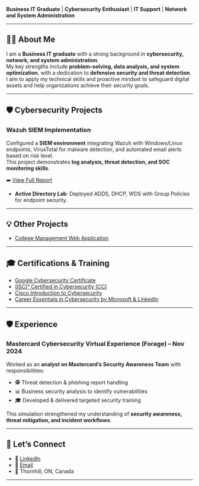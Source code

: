 **Business IT Graduate** | **Cybersecurity Enthusiast** | **IT Support** | **Network and System Administration**

---

## 👨‍💻 About Me
I am a **Business IT graduate** with a strong background in **cybersecurity, network, and system administration**.  
My key strengths include **problem-solving, data analysis, and system optimization**, with a dedication to **defensive security and threat detection**.  
I aim to apply my technical skills and proactive mindset to safeguard digital assets and help organizations achieve their security goals.  

---

## 🛡 Cybersecurity Projects

### Wazuh SIEM Implementation
Configured a **SIEM environment** integrating Wazuh with Windows/Linux endpoints, VirusTotal for malware detection, and automated email alerts based on risk level.  
This project demonstrates **log analysis, threat detection, and SOC monitoring skills**.  

➡️ [View Full Report](./projects/wazuh-siem/index.md)

- **Active Directory Lab**: Deployed ADDS, DHCP, WDS with Group Policies for endpoint security.  

---

## 💡 Other Projects
- [College Management Web Application](https://github.com/amitt46/web700-assignment4.git)

---

## 🎓 Certifications & Training
- [Google Cybersecurity Certificate](https://www.credly.com/badges/763a4f6d-e22a-47b4-8b62-81cf130da1c8/linked_in_profile)  
- [(ISC)² Certified in Cybersecurity (CC)](https://www.credly.com/badges/eb9f85ee-7526-4b35-9a88-85c4cac7fbc6/public_url)  
- [Cisco Introduction to Cybersecurity](https://www.credly.com/badges/c26529c0-8500-4e4b-929e-90637148f9ff/linked_in_profile)  
- [Career Essentials in Cybersecurity by Microsoft & LinkedIn](https://www.linkedin.com/learning/certificates/a4f846ed9cff0975b4a097c22167e428955cca4d8c36173bccec8ec396cb9885?u=2169170)  

---

## 🛡 Experience
### Mastercard Cybersecurity Virtual Experience (Forage) – Nov 2024  
Worked as an **analyst on Mastercard’s Security Awareness Team** with responsibilities:  
- 🕵️ Threat detection & phishing report handling  
- 📊 Business security analysis to identify vulnerabilities  
- 🎓 Developed & delivered targeted security training  

This simulation strengthened my understanding of **security awareness, threat mitigation, and incident workflows**.  

---

## 🌱 Let’s Connect
- 🔗 [LinkedIn](https://www.linkedin.com/in/amitt46)  
- 📧 [Email](mailto:amitsinghthakuri80@gmail.com)  
- 📍 Thornhill, ON, Canada  

---
